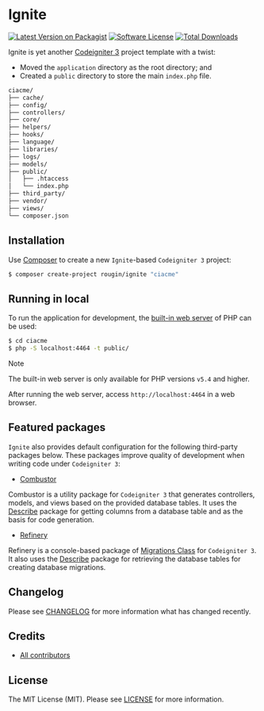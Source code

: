 # Ignite

[![Latest Version on Packagist][ico-version]][link-packagist]
[![Software License][ico-license]][link-license]
[![Total Downloads][ico-downloads]][link-downloads]

Ignite is yet another [Codeigniter 3](https://codeigniter.com/userguide3) project template with a twist:

* Moved the `application` directory as the root directory; and
* Created a `public` directory to store the main `index.php` file.

``` bash
ciacme/
├── cache/
├── config/
├── controllers/
├── core/
├── helpers/
├── hooks/
├── language/
├── libraries/
├── logs/
├── models/
├── public/
│   ├── .htaccess
│   └── index.php
├── third_party/
├── vendor/
├── views/
└── composer.json
```

## Installation

Use [Composer](https://getcomposer.org/) to create a new `Ignite`-based `Codeigniter 3` project:

``` bash
$ composer create-project rougin/ignite "ciacme"
```

## Running in local

To run the application for development, the [built-in web server](https://www.php.net/manual/en/features.commandline.webserver.php) of PHP can be used:

``` bash
$ cd ciacme
$ php -S localhost:4464 -t public/
```

> [!NOTE]
> The built-in web server is only available for PHP versions `v5.4` and higher.

After running the web server, access `http://localhost:4464` in a web browser.

## Featured packages

`Ignite` also provides default configuration for the following third-party packages below. These packages improve quality of development when writing code under `Codeigniter 3`:

* [Combustor](https://roug.in/combustor/)

Combustor is a utility package for `Codeigniter 3` that generates controllers, models, and views based on the provided database tables. It uses the [Describe](https://roug.in/describe/) package for getting columns from a database table and as the basis for code generation.

* [Refinery](https://roug.in/refinery/)

Refinery is a console-based package of [Migrations Class](https://www.codeigniter.com/userguide3/libraries/migration.html) for `Codeigniter 3`. It also uses the [Describe](https://roug.in/describe/) package for retrieving the database tables for creating database migrations.

## Changelog

Please see [CHANGELOG][link-changelog] for more information what has changed recently.

## Credits

- [All contributors][link-contributors]

## License

The MIT License (MIT). Please see [LICENSE][link-license] for more information.

[ico-version]: https://img.shields.io/packagist/v/rougin/ignite.svg?style=flat-square
[ico-license]: https://img.shields.io/badge/license-MIT-brightgreen.svg?style=flat-square
[ico-downloads]: https://img.shields.io/packagist/dt/rougin/ignite.svg?style=flat-square

[link-changelog]: https://github.com/rougin/ignite/blob/master/CHANGELOG.md
[link-contributors]: https://github.com/rougin/ignite/contributors
[link-downloads]: https://packagist.org/packages/rougin/ignite
[link-license]: https://github.com/rougin/ignite/blob/master/LICENSE.md
[link-packagist]: https://packagist.org/packages/rougin/ignite